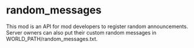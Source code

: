 # random_messages

This mod is an API for mod developers to register random announcements. Server owners can also put their custom random messages in WORLD_PATH/random_messages.txt.